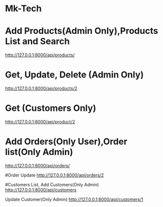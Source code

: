 # Mk-Tech


# Add Products(Admin Only),Products List and Search
http://127.0.0.1:8000/api/products/

# Get, Update, Delete (Admin Only)
http://127.0.0.1:8000/api/products/2

# Get (Customers Only)
http://127.0.0.1:8000/api/product/2

# Add Orders(Only User),Order list(Only Admin)
http://127.0.0.1:8000/api/orders/

#Order Update
http://127.0.0.1:8000/api/orders/2

#Customers List, Add Customers(Only Admin)
http://127.0.0.1:8000/api/customers

Update Customer(Only Admin)
http://127.0.0.1:8000/api/customers/1
